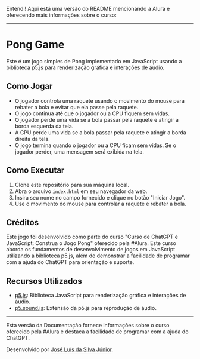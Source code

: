 Entendi! Aqui está uma versão do README mencionando a Alura e oferecendo mais informações sobre o curso:

---

# Pong Game

Este é um jogo simples de Pong implementado em JavaScript usando a biblioteca p5.js para renderização gráfica e interações de áudio.

## Como Jogar

- O jogador controla uma raquete usando o movimento do mouse para rebater a bola e evitar que ela passe pela raquete.
- O jogo continua até que o jogador ou a CPU fiquem sem vidas.
- O jogador perde uma vida se a bola passar pela raquete e atingir a borda esquerda da tela.
- A CPU perde uma vida se a bola passar pela raquete e atingir a borda direita da tela.
- O jogo termina quando o jogador ou a CPU ficam sem vidas. Se o jogador perder, uma mensagem será exibida na tela.

## Como Executar

1. Clone este repositório para sua máquina local.
2. Abra o arquivo `index.html` em seu navegador da web.
3. Insira seu nome no campo fornecido e clique no botão "Iniciar Jogo".
4. Use o movimento do mouse para controlar a raquete e rebater a bola.

## Créditos

Este jogo foi desenvolvido como parte do curso "Curso de ChatGPT e JavaScript: Construa o Jogo Pong" oferecido pela #Alura. Este curso aborda os fundamentos de desenvolvimento de jogos em JavaScript utilizando a biblioteca p5.js, além de demonstrar a facilidade de programar com a ajuda do ChatGPT para orientação e suporte.

## Recursos Utilizados

- [p5.js](https://p5js.org/): Biblioteca JavaScript para renderização gráfica e interações de áudio.
- [p5.sound.js](https://p5js.org/reference/#/libraries/p5.sound): Extensão da p5.js para reprodução de áudio.

---

Esta versão da Documentação fornece informações sobre o curso oferecido pela #Alura e destaca a facilidade de programar com a ajuda do ChatGPT.

Desenvolvido por [José Luís da Silva Júnior](https://www.linkedin.com/in/josé-luís-da-silva-junior-5b0860182).
